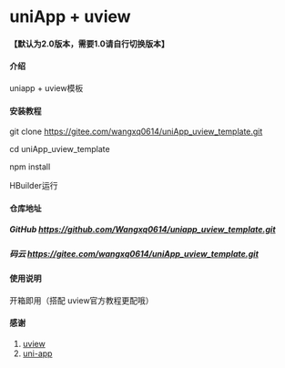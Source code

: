 # uniApp  + uview

#### 【默认为2.0版本，需要1.0请自行切换版本】

#### 介绍
uniapp + uview模板

#### 安装教程

git clone https://gitee.com/wangxq0614/uniApp_uview_template.git

cd uniApp_uview_template

npm install

HBuilder运行

#### 仓库地址

##### GitHub https://github.com/Wangxq0614/uniapp_uview_template.git
##### 码云  https://gitee.com/wangxq0614/uniApp_uview_template.git

#### 使用说明

开箱即用（搭配 uview官方教程更配哦）

#### 感谢

1. [uview](https://www.uviewui.com/)
2. [uni-app](https://uniapp.dcloud.net.cn/)
